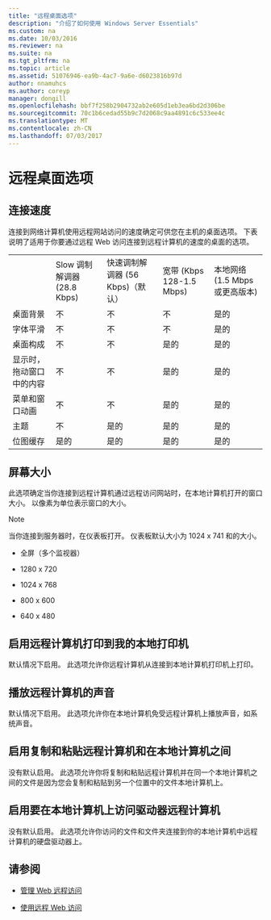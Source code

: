 ```yaml
---
title: "远程桌面选项"
description: "介绍了如何使用 Windows Server Essentials"
ms.custom: na
ms.date: 10/03/2016
ms.reviewer: na
ms.suite: na
ms.tgt_pltfrm: na
ms.topic: article
ms.assetid: 51076946-ea9b-4ac7-9a6e-d6023816b97d
author: nnamuhcs
ms.author: coreyp
manager: dongill
ms.openlocfilehash: bbf7f258b2904732ab2e605d1eb3ea6bd2d306be
ms.sourcegitcommit: 70c1b6cedad55b9c7d2068c9aa4891c6c533ee4c
ms.translationtype: MT
ms.contentlocale: zh-CN
ms.lasthandoff: 07/03/2017
---
```

# <a name="remote-desktop-options"></a>远程桌面选项
 
  
## <a name="connection-speed"></a>连接速度  
 连接到网络计算机使用远程网站访问的速度确定可供您在主机的桌面选项。 下表说明了适用于你要通过远程 Web 访问连接到远程计算机的速度的桌面的选项。  
  
||||||  
|-|-|-|-|-|  
||Slow 调制解调器 (28.8 Kbps)|快速调制解调器 (56 Kbps)（默认）|宽带 (Kbps 128-1.5 Mbps)|本地网络 (1.5 Mbps 或更高版本)|  
|桌面背景|不|不|不|是的|  
|字体平滑|不|不|不|是的|  
|桌面构成|不|不|是的|是的|  
|显示时，拖动窗口中的内容|不|不|是的|是的|  
|菜单和窗口动画|不|不|是的|是的|  
|主题|不|是的|是的|是的|  
|位图缓存|是的|是的|是的|是的|  
  
## <a name="screen-size"></a>屏幕大小  
 此选项确定当你连接到远程计算机通过远程访问网站时，在本地计算机打开的窗口大小。 以像素为单位表示窗口的大小。  
  
> [!NOTE]
>  当你连接到服务器时，在仪表板打开。 仪表板默认大小为 1024 x 741 和的大小。  
  
-   全屏（多个监视器）  
  
-   1280 x 720  
  
-   1024 x 768  
  
-   800 x 600  
  
-   640 x 480  
  
## <a name="enable-the-remote-computer-to-print-to-my-local-printer"></a>启用远程计算机打印到我的本地打印机  
 默认情况下启用。 此选项允许你远程计算机从连接到本地计算机打印机上打印。  
  
## <a name="play-sounds-from-the-remote-computer"></a>播放远程计算机的声音  
 默认情况下启用。 此选项允许你在本地计算机免受远程计算机上播放声音，如系统声音。  
  
## <a name="enable-copy-and-paste-between-the-remote-computer-and-the-local-computer"></a>启用复制和粘贴远程计算机和在本地计算机之间  
 没有默认启用。 此选项允许你将复制和粘贴远程计算机并在同一个本地计算机之间的文件是因为您会复制和粘贴到另一个位置中的文件本地计算机上。  
  
## <a name="enable-the-remote-computer-to-access-drives-on-my-local-computer"></a>启用要在本地计算机上访问驱动器远程计算机  
 没有默认启用。 此选项允许你访问的文件和文件夹连接到你的本地计算机中远程计算机的硬盘驱动器上。  
  
## <a name="see-also"></a>请参阅  
  
-   [管理 Web 远程访问](../manage/Manage-Remote-Web-Access-in-Windows-Server-Essentials.md)  
  
-   [使用远程 Web 访问](../use/Use-Remote-Web-Access-in-Windows-Server-Essentials.md)

